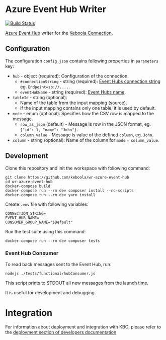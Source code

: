 # Azure Event Hub Writer

[![Build Status](https://travis-ci.com/keboola/wr-azure-event-hub.svg?branch=master)](https://travis-ci.com/keboola/wr-azure-event-hub)

[Azure Event Hub](https://azure.microsoft.com/en-us/services/event-hubs/) writer for the [Keboola Connection](https://www.keboola.com).

## Configuration

The configuration `config.json` contains following properties in `parameters` key: 
- `hub` - object (required): Configuration of the connection.
    - `#connectionString` - string (required): [Event Hubs connection string](https://docs.microsoft.com/en-us/azure/event-hubs/event-hubs-get-connection-string) eg. `Endpoint=sb://....`.
    - `eventHubName` - string (required): [Event Hubs name](https://docs.microsoft.com/en-us/azure/event-hubs/event-hubs-create#create-an-event-hub).
- `tableId` - string (optional):
  - Name of the table from the input mapping (source).
  - If the input mapping contains only one table, it is used by default.
- `mode` - enum (optional): Specifies how the CSV row is mapped to the message.
    - `row_as_json` (default) - Message is row in the JSON format, eg. `{"id": 1, "name": "John"}`.
    - `column_value` - Message is value of the defined `column`, eg. `John`.
- `column` - string (optional): Name of the column for `mode` = `column_value`.


## Development
 
Clone this repository and init the workspace with following command:

```
git clone https://github.com/keboola/wr-azure-event-hub
cd wr-azure-event-hub
docker-compose build
docker-compose run --rm dev composer install --no-scripts
docker-compose run --rm dev yarn install
```

Create `.env` file with following variables:
```env
CONNECTION_STRING=
EVENT_HUB_NAME=
CONSUMER_GROUP_NAME="$Default"
```


Run the test suite using this command:

```
docker-compose run --rm dev composer tests
```
 
### Event Hub Consumer

To read back messages sent to the Event Hub, run:
```
nodejs ./tests/functional/hubConsumer.js 
```

This script prints to STDOUT all new messages from the launch time. 

It is useful for development and debugging.
 
# Integration

For information about deployment and integration with KBC, please refer to the [deployment section of developers documentation](https://developers.keboola.com/extend/component/deployment/) 
